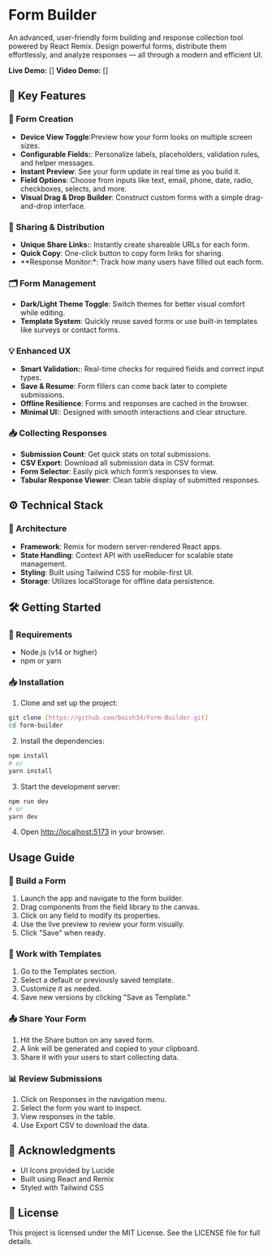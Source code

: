 # Form Builder

An advanced, user-friendly form building and response collection tool powered by React Remix. Design powerful forms, distribute them effortlessly, and analyze responses — all through a modern and efficient UI.

**Live Demo:** []
**Video Demo:** []


## 🚀 Key Features

### 🧱 Form Creation
- **Device View Toggle**:Preview how your form looks on multiple screen sizes.
- **Configurable Fields:**:  Personalize labels, placeholders, validation rules, and helper messages.
- **Instant Preview**: See your form update in real time as you build it.
- **Field Options**: Choose from inputs like text, email, phone, date, radio, checkboxes, selects, and more.
- **Visual Drag & Drop Builder**: Construct custom forms with a simple drag-and-drop interface.

### 🔗 Sharing & Distribution
- **Unique Share Links:**: Instantly create shareable URLs for each form.
- **Quick Copy**: One-click button to copy form links for sharing.
- **Response Monitor:*: Track how many users have filled out each form.

### 🗂️ Form Management
- **Dark/Light Theme Toggle**: Switch themes for better visual comfort while editing.
- **Template System**: Quickly reuse saved forms or use built-in templates like surveys or contact forms.

### 💡 Enhanced UX
- **Smart Validation:**: Real-time checks for required fields and correct input types.
- **Save & Resume**: Form fillers can come back later to complete submissions.
- **Offline Resilience**:  Forms and responses are cached in the browser.
- **Minimal UI:**: Designed with smooth interactions and clear structure.

### 📥 Collecting Responses
- **Submission Count**: Get quick stats on total submissions.
- **CSV Export**: Download all submission data in CSV format.
- **Form Selector**: Easily pick which form’s responses to view.
- **Tabular Response Viewer**: Clean table display of submitted responses.

## ⚙️ Technical Stack

### 🧱 Architecture
- **Framework**: Remix for modern server-rendered React apps.
- **State Handling**: Context API with useReducer for scalable state management.
- **Styling**: Built using Tailwind CSS for mobile-first UI.
- **Storage**: Utilizes localStorage for offline data persistence.

## 🛠️ Getting Started

### 📌 Requirements
- Node.js (v14 or higher)
- npm or yarn

### 📥 Installation

1. Clone and set up the project:
```bash
git clone [https://github.com/Baish34/Form-Builder.git]
cd form-builder
```

2. Install the dependencies:
```bash
npm install
# or
yarn install
```

3. Start the development server:
```bash
npm run dev
# or
yarn dev
```

4. Open [http://localhost:5173](http://localhost:5173) in your browser.

## Usage Guide

### 🔧 Build a Form
1. Launch the app and navigate to the form builder.
2. Drag components from the field library to the canvas.
3. Click on any field to modify its properties.
4. Use the live preview to review your form visually.
5. Click "Save" when ready.

### 🧰 Work with Templates
1. Go to the Templates section.
2. Select a default or previously saved template.
3. Customize it as needed.
4. Save new versions by clicking "Save as Template."

### 📤 Share Your Form
1. Hit the Share button on any saved form.
2. A link will be generated and copied to your clipboard.
3. Share it with your users to start collecting data.

### 📊 Review Submissions
1. Click on Responses in the navigation menu.
2. Select the form you want to inspect.
3. View responses in the table.
4. Use Export CSV to download the data.

## 🙏 Acknowledgments

- UI Icons provided by Lucide
- Built using React and Remix
- Styled with Tailwind CSS

## 📄 License
This project is licensed under the MIT License. See the LICENSE file for full details.
